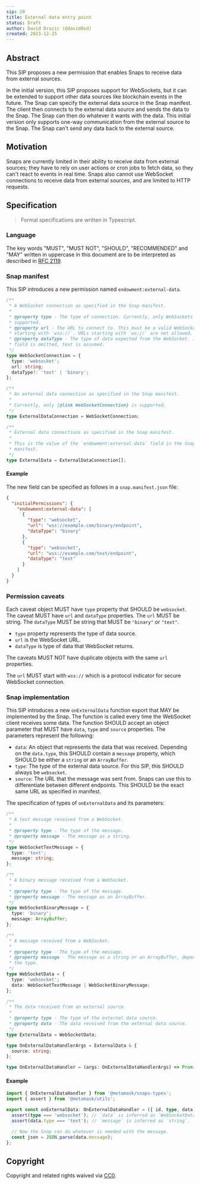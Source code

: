 ```yaml
---
sip: 20
title: External data entry point
status: Draft
author: David Drazic (@david0xd)
created: 2023-12-15
---
```


## Abstract

This SIP proposes a new permission that enables Snaps to receive data from external sources.

In the initial version, this SIP proposes support for WebSockets, but it can be extended to support other data sources like blockchain events in the future.
The Snap can specify the external data source in the Snap manifest. The client then connects to the external data source and sends the data to the Snap.
The Snap can then do whatever it wants with the data. This initial version only supports one-way communication from the external source to the Snap. The Snap can't send any data back to the external source.

## Motivation

Snaps are currently limited in their ability to receive data from external sources; they have to rely on user actions or cron jobs to fetch data, so they can't react to events in real time. Snaps also cannot use WebSocket connections to receive data from external sources, and are limited to HTTP requests.

## Specification

> Formal specifications are written in Typescript.

### Language

The key words "MUST", "MUST NOT", "SHOULD", "RECOMMENDED" and "MAY" written in uppercase in this document are to be interpreted as described in [RFC 2119](https://www.ietf.org/rfc/rfc2119.txt).

### Snap manifest

This SIP introduces a new permission named `endowment:external-data`.

```typescript
/**
 * A WebSocket connection as specified in the Snap manifest.
 *
 * @property type - The type of connection. Currently, only WebSockets are
 * supported.
 * @property url - The URL to connect to. This must be a valid WebSocket URL,
 * starting with `wss://`. URLs starting with `ws://` are not allowed.
 * @property dataType - The type of data expected from the WebSocket. If this
 * field is omitted, text is assumed.
 */
type WebSocketConnection = {
  type: 'websocket';
  url: string;
  dataType?: 'text' | 'binary';
};

/**
 * An external data connection as specified in the Snap manifest.
 *
 * Currently, only {@link WebSocketConnection} is supported.
 */
type ExternalDataConnection = WebSocketConnection;

/**
 * External data connections as specified in the Snap manifest.
 *
 * This is the value of the `endowment:external-data` field in the Snap
 * manifest.
 */
type ExternalData = ExternalDataConnection[];
```

#### Example

The new field can be specified as follows in a `snap.manifest.json` file:

```json
{
  "initialPermissions": {
    "endowment:external-data": [
      {
        "type": "websocket",
        "url": "wss://example.com/binary/endpoint",
        "dataType": "binary"
      },
      {
        "type": "websocket",
        "url": "wss://example.com/text/endpoint",
        "dataType": "text"
      }
    ]
  }
}
```

### Permission caveats

Each caveat object MUST have `type` property that SHOULD be `websocket`.
The caveat MUST have `url` and `dataType` properties.
The `url` MUST be string.
The `dataType` MUST be string that MUST be `"binary"` or `"text"`.

- `type` property represents the type of data source.
- `url` is the WebSocket URL.
- `dataType` is type of data that WebSocket returns.

The caveats MUST NOT have duplicate objects with the same `url` properties.

The `url` MUST start with `wss://` which is a protocol indicator for secure WebSocket connection.

### Snap implementation

This SIP introduces a new `onExternalData` function export that MAY be implemented by the Snap. The function is called every time the WebSocket client receives some data. The function SHOULD accept an object parameter that MUST have `data`, `type` and `source` properties.
The parameters represent the following:
- `data`: An object that represents the data that was received. Depending on the `data.type`, this SHOULD contain a `message` property, which SHOULD be either a `string` or an `ArrayBuffer`.
- `type`: The type of the external data source. For this SIP, this SHOULD always be `websocket`.
- `source`: The URL that the message was sent from. Snaps can use this to differentiate between different endpoints. This SHOULD be the exact same URL as specified in manifest.

The specification of types of `onExternalData` and its parameters:

```typescript
/**
 * A text message received from a WebSocket.
 *
 * @property type - The type of the message.
 * @property message - The message as a string.
 */
type WebSocketTextMessage = {
  type: 'text';
  message: string;
};

/**
 * A binary message received from a WebSocket.
 *
 * @property type - The type of the message.
 * @property message - The message as an ArrayBuffer.
 */
type WebSocketBinaryMessage = {
  type: 'binary';
  message: ArrayBuffer;
};

/**
 * A message received from a WebSocket.
 *
 * @property type - The type of the message.
 * @property message - The message as a string or an ArrayBuffer, depending on
 * the type.
 */
type WebSocketData = {
  type: 'websocket';
  data: WebSocketTextMessage | WebSocketBinaryMessage;
};

/**
 * The data received from an external source.
 *
 * @property type - The type of the external data source.
 * @property data - The data received from the external data source.
 */
type ExternalData = WebSocketData;

type OnExternalDataHandlerArgs = ExternalData & {
  source: string;
};

type OnExternalDataHandler = (args: OnExternalDataHandlerArgs) => Promise<void>;
```

#### Example

```typescript
import { OnExternalDataHandler } from '@metamask/snaps-types';
import { assert } from '@metamask/utils';

export const onExternalData: OnExternalDataHandler = ({ id, type, data, source }) => {
  assert(type === 'websocket'); // `data` is inferred as `WebSocketData`.
  assert(data.type === 'text'); // `message` is inferred as `string`.

  // Now the Snap can do whatever is needed with the message.
  const json = JSON.parse(data.message);
};
```

## Copyright

Copyright and related rights waived via [CC0](../LICENSE).
